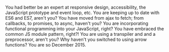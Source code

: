 You had better be an expert at responsive design, accessibility, the JavaScript prototype and event loop, etc. You are keeping up to date with ES6 and ES7, aren't you? You have moved from ajax to fetch; from callbacks, to promises, to async, haven't you? You are incorporating functional programming into your JavaScript, right? You have embraced the common JS module pattern, right?! You are using a transpiler and and a preprocessor, aren't you? Why haven't you switched to using arrow functions? You are so December 2015.
